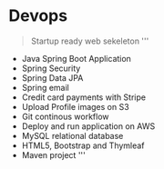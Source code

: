 # Devops 
> Startup ready web sekeleton 
'''
* Java Spring Boot Application
* Spring Security
* Spring Data JPA
* Spring email
* Credit card payments with Stripe
* Upload Profile images on S3
* Git continous workflow
* Deploy and run application on AWS
* MySQL relational database
* HTML5, Bootstrap and Thymleaf
* Maven project
'''

